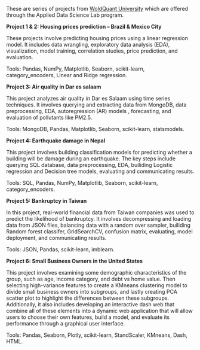 These are series of projects from [WoldQuant University](https://www.wqu.edu/) which are offered through the Applied Data Science Lab program.

**Project 1 & 2: Housing prices prediction – Brazil & Mexico City**

These projects involve predicting housing prices using a linear regression model. It includes data wrangling, exploratory data analysis (EDA), visualization, model training, correlation studies, price prediction, and evaluation.

Tools: Pandas, NumPy, Matplotlib, Seaborn, scikit-learn, category_encoders, Linear and Ridge regression.

**Project 3: Air quality in Dar es salaam**

This project analyzes air quality in Dar es Salaam using time series techniques. It involves querying and extracting data from MongoDB, data preprocessing, EDA,  autoregression (AR) models , forecasting, and evaluation of pollutants like PM2.5.

Tools: MongoDB, Pandas, Matplotlib, Seaborn, scikit-learn, statsmodels.

**Project 4: Earthquake damage in Nepal**

This project involves building classification models for predicting whether a building will be damage during an earthquake. The key steps include querying SQL database, data preprocessing, EDA, builiding Logistic regression and Decision tree models, evaluating and communicating results.

Tools: SQL, Pandas, NumPy, Matplotlib, Seaborn, scikit-learn, category_encoders.

**Project 5: Bankruptcy in Taiwan**

In this project, real-world financial data from Taiwan companies was used to predict the likelihood of bankruptcy. It involves decompressing and loading data from JSON files, balancing data with a random over sampler,  builiding Random forest classifer, GridSearchCV, confusion matrix, evaluating, model deployment, and communicating results.

Tools: JSON, Pandas, scikit-learn, imblearn.

**Project 6: Small Business Owners in the United States**

This project involves examining some demographic characteristics of the group, such as age, income category, and debt vs home value. Then selecting high-variance features to create a KMneans clustering model to divide small business owners into subgroups, and lastly creating PCA scatter plot to highlight the differences between these subgroups. Additionally, it also includes developing an interactive dash web that combine all of these elements into a dynamic web application that will allow users to choose their own features, build a model, and evaluate its performance through a graphical user interface.

Tools: Pandas, Seaborn, Plotly, scikit-learn, StandScaler, KMneans, Dash, HTML.


